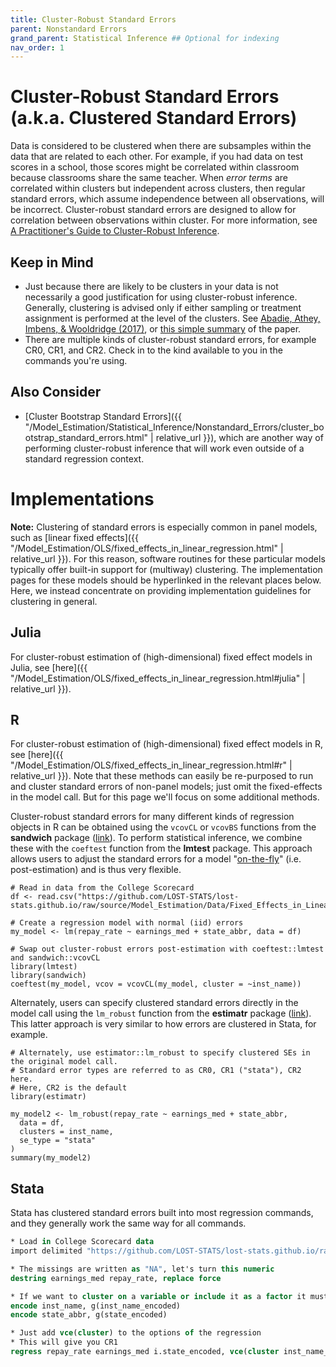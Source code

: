 ```yaml
---
title: Cluster-Robust Standard Errors
parent: Nonstandard Errors
grand_parent: Statistical Inference ## Optional for indexing
nav_order: 1
---
```


# Cluster-Robust Standard Errors (a.k.a. Clustered Standard Errors)

Data is considered to be clustered when there are subsamples within the data that are related to each other. For example, if you had data on test scores in a school, those scores might be correlated within classroom because classrooms share the same teacher. When *error terms* are correlated within clusters but independent across clusters, then regular standard errors, which assume independence between all observations, will be incorrect. Cluster-robust standard errors are designed to allow for correlation between observations within cluster. For more information, see [A Practitioner's Guide to Cluster-Robust Inference](http://cameron.econ.ucdavis.edu/research/Cameron_Miller_JHR_2015_February.pdf).

## Keep in Mind

- Just because there are likely to be clusters in your data is not necessarily a good justification for using cluster-robust inference. Generally, clustering is advised only if either sampling or treatment assignment is performed at the level of the clusters. See [Abadie, Athey, Imbens, & Wooldridge (2017)](https://arxiv.org/abs/1710.02926), or [this simple summary](https://blogs.worldbank.org/impactevaluations/when-should-you-cluster-standard-errors-new-wisdom-econometrics-oracle) of the paper.
- There are multiple kinds of cluster-robust standard errors, for example CR0, CR1, and CR2. Check in to the kind available to you in the commands you're using.

## Also Consider

- [Cluster Bootstrap Standard Errors]({{ "/Model_Estimation/Statistical_Inference/Nonstandard_Errors/cluster_bootstrap_standard_errors.html" | relative_url }}), which are another way of performing cluster-robust inference that will work even outside of a standard regression context.

# Implementations

**Note:** Clustering of standard errors is especially common in panel models, such as [linear fixed effects]({{ "/Model_Estimation/OLS/fixed_effects_in_linear_regression.html" | relative_url }}). For this reason, software routines for these particular models typically offer built-in support for (multiway) clustering. The implementation pages for these models should be hyperlinked in the relevant places below. Here, we instead concentrate on providing implementation guidelines for clustering in general.

## Julia

For cluster-robust estimation of (high-dimensional) fixed effect models in Julia, see [here]({{ "/Model_Estimation/OLS/fixed_effects_in_linear_regression.html#julia" | relative_url }}).

## R

For cluster-robust estimation of (high-dimensional) fixed effect models in R, see [here]({{ "/Model_Estimation/OLS/fixed_effects_in_linear_regression.html#r" | relative_url }}). Note that these methods can easily be re-purposed to run and cluster standard errors of non-panel models; just omit the fixed-effects in the model call. But for this page we'll focus on some additional methods.

Cluster-robust standard errors for many different kinds of regression objects in R can be obtained using the `vcovCL` or `vcovBS` functions from the **sandwich** package ([link](http://sandwich.r-forge.r-project.org/index.html)). To perform statistical inference, we combine these with the `coeftest` function from the **lmtest** package. This approach allows users to adjust the standard errors for a model "[on-the-fly](https://grantmcdermott.com/better-way-adjust-SEs/)" (i.e. post-estimation) and is thus very flexible.

```r?example=clustered
# Read in data from the College Scorecard
df <- read.csv("https://github.com/LOST-STATS/lost-stats.github.io/raw/source/Model_Estimation/Data/Fixed_Effects_in_Linear_Regression/Scorecard.csv")

# Create a regression model with normal (iid) errors
my_model <- lm(repay_rate ~ earnings_med + state_abbr, data = df)

# Swap out cluster-robust errors post-estimation with coeftest::lmtest and sandwich::vcovCL
library(lmtest)
library(sandwich)
coeftest(my_model, vcov = vcovCL(my_model, cluster = ~inst_name))
```

Alternately, users can specify clustered standard errors directly in the model call using the `lm_robust` function from the **estimatr** package ([link](https://github.com/DeclareDesign/estimatr)). This latter approach is very similar to how errors are clustered in Stata, for example.

```r?example=clustered
# Alternately, use estimator::lm_robust to specify clustered SEs in the original model call.
# Standard error types are referred to as CR0, CR1 ("stata"), CR2 here.
# Here, CR2 is the default
library(estimatr)

my_model2 <- lm_robust(repay_rate ~ earnings_med + state_abbr,
  data = df,
  clusters = inst_name,
  se_type = "stata"
)
summary(my_model2)
```

## Stata

Stata has clustered standard errors built into most regression commands, and they generally work the same way for all commands.

```stata
* Load in College Scorecard data
import delimited "https://github.com/LOST-STATS/lost-stats.github.io/raw/source/Model_Estimation/Data/Fixed_Effects_in_Linear_Regression/Scorecard.csv", clear

* The missings are written as "NA", let's turn this numeric
destring earnings_med repay_rate, replace force

* If we want to cluster on a variable or include it as a factor it must not be a string
encode inst_name, g(inst_name_encoded)
encode state_abbr, g(state_encoded)

* Just add vce(cluster) to the options of the regression
* This will give you CR1
regress repay_rate earnings_med i.state_encoded, vce(cluster inst_name_encoded)
```

